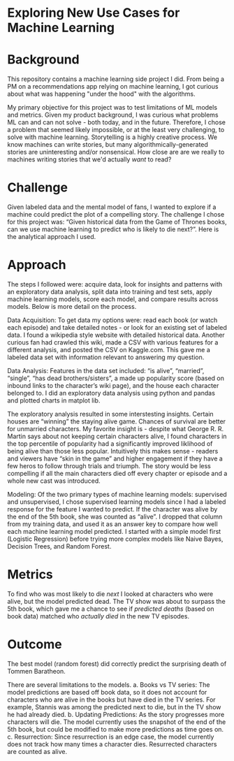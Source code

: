 # Exploring New Use Cases for Machine Learning

# Background
This repository contains a machine learning side project I did. From being a PM on a recommendations app relying on machine learning, I got curious about what was happening "under the hood" with the algorithms.

My primary objective for this project was to test limitations of ML models and metrics. Given my product background, I was curious what problems ML can and can not solve - both today, and in the future. Therefore, I chose a problem that seemed likely impossible, or at the least very challenging, to solve with machine learning. Storytelling is a highly creative process. We know machines can write stories, but many algorithmically-generated stories are uninteresting and/or nonsensical. How close are are we really to machines writing stories that we'd actually *want* to read? 

# Challenge
Given labeled data and the mental model of fans, I wanted to explore if a machine could predict the plot of a compelling story. The challenge I chose for this project was: “Given historical data from the Game of Thrones books, can we use machine learning to predict who is likely to die next?”. Here is the analytical approach I used.              

# Approach
The steps I followed were: acquire data, look for insights and patterns with an exploratory data analysis, split data into training and test sets, apply machine learning models, score each model, and compare results across models. Below is more detail on the process.   

Data Acquisition: 
To get data my options were: read each book (or watch each episode) and take detailed notes - or look for an existing set of labeled data. I found a wikipedia style website with detailed historical data. Another curious fan had crawled this wiki, made a CSV with various features for a different analysis, and posted the CSV on Kaggle.com. This gave me a labeled data set with information relevant to answering my question.  

Data Analysis:
Features in the data set included: “is alive”, “married”, “single”, “has dead brothers/sisters”, a made up popularity score (based on inbound links to the character’s wiki page), and the house each character belonged to. I did an exploratory data analysis using python and pandas and plotted charts in matplot lib. 

The exploratory analysis resulted in some interstesting insights. Certain houses are “winning” the staying alive game. Chances of survival are better for unmarried characters. My favorite insight is - despite what George R. R. Martin says about not keeping certain characters alive, I found characters in the top percentile of popularity had a significantly improved liklihood of being alive than those less popular. Intuitively this makes sense -  readers and viewers have “skin in the game” and higher engagement if they have a few heros to follow through trials and triumph. The story would be less compelling if all the main characters died off every chapter or episode and a whole new cast was introduced.   

Modeling:
Of the two primary types of machine learning models: supervised and unsupervised, I chose supervised learning models since I had a labeled response for the feature I wanted to predict. If the character was alive by the end of the 5th book, she was counted as “alive”. I dropped that column from my training data, and used it as an answer key to compare how well each machine learning model predicted. I started with a simple model first (Logistic Regression) before trying more complex models like Naive Bayes, Decision Trees, and Random Forest.  

# Metrics 
To find who was most likely to die *next* I looked at characters who were alive, but the model predicted dead. The TV show was about to surpass the 5th book, which gave me a chance to see if *predicted deaths* (based on book data) matched who *actually died* in the new TV episodes. 

# Outcome
The best model (random forest) did correctly predict the surprising death of Tommen Baratheon.

There are several limitations to the models. 
a. Books vs TV series: The model predictions are based off book data, so it does not account for characters who are alive in the books but have died in the TV series. For example, Stannis was among the predicted next to die, but in the TV show he had already died. 
b. Updating Predictions: As the story progresses more characters will die. The model currently uses the snapshot of the end of the 5th book, but could be modified to make more predictions as time goes on.
c. Resurrection: Since resurrection is an edge case, the model currently does not track how many times a character dies. Resurrected characters are counted as alive.    
